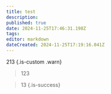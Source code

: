 ```yaml
---
title: test
description: 
published: true
date: 2024-11-25T17:46:31.198Z
tags: 
editor: markdown
dateCreated: 2024-11-25T17:19:16.041Z
---
```


213
{.is-custom .warn}

> 123

> 13
{.is-success}
